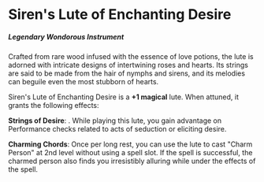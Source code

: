 # Siren's Lute of Enchanting Desire
##### Legendary Wondorous Instrument

Crafted from rare wood infused with the essence of love potions, the lute is adorned with intricate designs of intertwining roses and hearts. Its strings are said to be made from the hair of nymphs and sirens, and its melodies can beguile even the most stubborn of hearts.

Siren's Lute of Enchanting Desire is a **+1 magical** lute. When attuned, it grants the following effects:

**Strings of Desire**: . While playing this lute, you gain advantage on Performance checks related to acts of seduction or eliciting desire. 

**Charming Chords**: Once per long rest, you can use the lute to cast "Charm Person" at 2nd level without using a spell slot. If the spell is successful, the charmed person also finds you irresistibly alluring while under the effects of the spell.